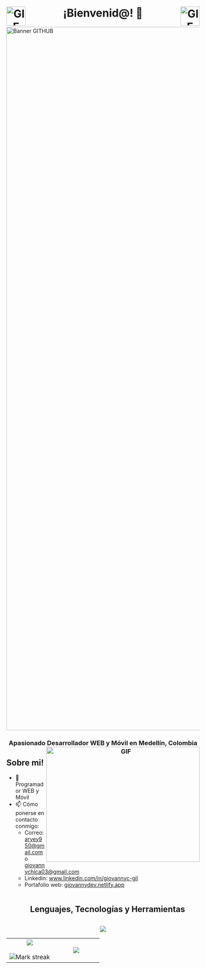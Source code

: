 <h1 align="center">
  <a target="_blank" align="center">
  <img align="left" height="50" width="50" alt="GIF" src="https://media1.giphy.com/media/v1.Y2lkPTc5MGI3NjExdnJ0NWMwN3luNGZ6c3NiMXZ0bnNmOG1wZWRoYjhkMG43ZmhrN2lmOCZlcD12MV9pbnRlcm5hbF9naWZfYnlfaWQmY3Q9Zw/du3J3cXyzhj75IOgvA/giphy.gif">
</a>
  ¡Bienvenid@! 👋
  <img align="right" height="50" width="50" alt="GIF" src="https://media1.giphy.com/media/v1.Y2lkPTc5MGI3NjExdnJ0NWMwN3luNGZ6c3NiMXZ0bnNmOG1wZWRoYjhkMG43ZmhrN2lmOCZlcD12MV9pbnRlcm5hbF9naWZfYnlfaWQmY3Q9Zw/du3J3cXyzhj75IOgvA/giphy.gif">
</a>
  </a>
</h1>

<img width="1834" alt="Banner GITHUB" src="https://github.com/GiovannyGil/GiovannyGil/assets/102708414/171ac784-abfb-4336-bba3-55600231cbcd">



<h3 align="center">Apasionado Desarrollador WEB y Móvil en Medellín, Colombia

<a target="_blank" align="center" >
  <img align="right" top="500" height="300" width="400" alt="GIF" src="https://media.giphy.com/media/SWoSkN6DxTszqIKEqv/giphy.gif">
</a>

<h2>Sobre mi!</h2>

- 🌱 Programador WEB y Móvil
- 📫 Cómo ponerse en contacto conmigo:
  - Correo: arvey950@gmail.com o giovannychica03@gmail.com
  - Linkedin: www.linkedin.com/in/giovannyc-gil
  - Portafolio web: [giovannydev.netlify.app](https://giovannydev.netlify.app/)
  



<div id="user-content-toc">
  <ul align="center">
    <summary><h2 style="display: inline-block">Lenguajes, Tecnologías y Herramientas</h2></summary>
  </ul>
</div>

<p align="center">
  <a href="https://skillicons.dev">
    <img src="https://skillicons.dev/icons?i=html,css,js,ts,nodejs,express,angular,nestjs,mongodb,py,kotlin,github,vscode,discord,figma,postman&perline=16" />
  </a>
</p>



<!--- stacks -->
<p align="center">
  <!--- stats (start) -->
<table align="center">
<tr border="none">
<td width="50%" align="center">
  
  <img  align="center"  src="https://github-readme-stats.vercel.app/api?username=GiovannyGil&theme=dark&show_icons=true&count_private=true" />
  <br></br>
  <img  title="🔥 Get streak stats for your profile at git.io/streak-stats" alt="Mark streak" src="https://github-readme-streak-stats.herokuapp.com/?user=GiovannyGil&theme=dark&hide_border=false" /> 
</td>

<td width="50%" align="center">

  <img  align="center"  src="https://github-readme-stats.anuraghazra1.vercel.app/api/top-langs/?username=GiovannyGil&theme=dark&hide_border=false&no-bg=true&no-frame=true&langs_count=10"/>
  
  </td>
</tr>
</table>
</p> 
